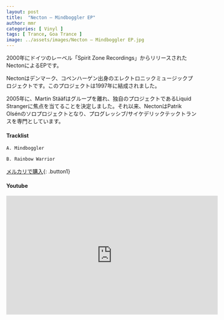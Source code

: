 ```yaml
---
layout: post
title:  "Necton – Mindboggler EP"
author: mmr
categories: [ Vinyl ]
tags: [ Trance, Goa Trance ]
image: ../assets/images/Necton – Mindboggler EP.jpg
---
```


2000年にドイツのレーベル「Spirit Zone Recordings」からリリースされたNectonによるEPです。

Nectonはデンマーク、コペンハーゲン出身のエレクトロニックミュージックプロジェクトです。このプロジェクトは1997年に結成されました。

2005年に、Martin Stääfはグループを離れ、独自のプロジェクトであるLiquid Strangerに焦点を当てることを決定しました。それ以来、NectonはPatrik Olsénのソロプロジェクトとなり、プログレッシブ/サイケデリックテックトランスを専門としています。

#### Tracklist
```md
A. Mindboggler

B. Rainbow Warrior
```

[メルカリで購入](https://jp.mercari.com/item/m20234244715?afid=6142608987){: .button1}

#### Youtube
<iframe width="560" height="315" src="https://www.youtube.com/embed/sSZocxb4wB4?si=ccsLgQ1aXz9lO3Yx" title="YouTube video player" frameborder="0" allow="accelerometer; autoplay; clipboard-write; encrypted-media; gyroscope; picture-in-picture; web-share" referrerpolicy="strict-origin-when-cross-origin" allowfullscreen></iframe>
